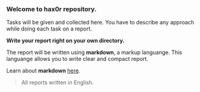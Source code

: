 ### Welcome to **hax0r** repository.

Tasks will be given and collected here. You have to describe any approach while doing each task on a report.

**__Write your report right on your own directory.__**

The report will be written using **markdown**, a markup languange. This languange allows you to write clear and compact report.

Learn about **markdown** [here](/markdown.md).

> All reports written in English.
